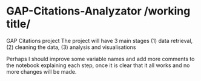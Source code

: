 # GAP-Citations-Analyzator /working title/
GAP Citations project
The project will have 3 main stages (1) data retrieval, (2) cleaning the data, (3) analysis and visualisations

Perhaps I should improve some variable names and add more comments to the notebook explaining each step, once it is clear that it all works and no more changes will be made.
